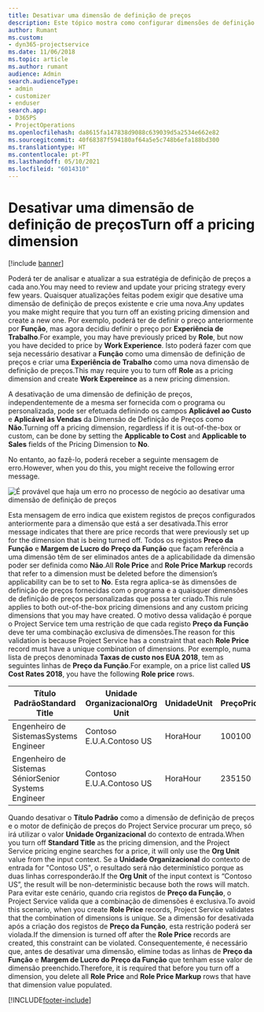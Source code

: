 ```yaml
---
title: Desativar uma dimensão de definição de preços
description: Este tópico mostra como configurar dimensões de definição de preços na solução do Project Service.
author: Rumant
ms.custom:
- dyn365-projectservice
ms.date: 11/06/2018
ms.topic: article
ms.author: rumant
audience: Admin
search.audienceType:
- admin
- customizer
- enduser
search.app:
- D365PS
- ProjectOperations
ms.openlocfilehash: da8615fa147838d9088c639039d5a2534e662e82
ms.sourcegitcommit: 40f68387f594180af64a5e5c748b6efa188bd300
ms.translationtype: HT
ms.contentlocale: pt-PT
ms.lasthandoff: 05/10/2021
ms.locfileid: "6014310"
---
```

# <a name="turn-off-a-pricing-dimension"></a><span data-ttu-id="44b6d-103">Desativar uma dimensão de definição de preços</span><span class="sxs-lookup"><span data-stu-id="44b6d-103">Turn off a pricing dimension</span></span>

[!include [banner](../includes/psa-now-project-operations.md)]

<span data-ttu-id="44b6d-104">Poderá ter de analisar e atualizar a sua estratégia de definição de preços a cada ano.</span><span class="sxs-lookup"><span data-stu-id="44b6d-104">You may need to review and update your pricing strategy every few years.</span></span> <span data-ttu-id="44b6d-105">Quaisquer atualizações feitas podem exigir que desative uma dimensão de definição de preços existente e crie uma nova.</span><span class="sxs-lookup"><span data-stu-id="44b6d-105">Any updates you make might require that you turn off an existing pricing dimension and create a new one.</span></span> <span data-ttu-id="44b6d-106">Por exemplo, poderá ter de definir o preço anteriormente por **Função**, mas agora decidiu definir o preço por **Experiência de Trabalho**.</span><span class="sxs-lookup"><span data-stu-id="44b6d-106">For example, you may have previously priced by **Role**, but now you have decided to price by **Work Experience**.</span></span> <span data-ttu-id="44b6d-107">Isto poderá fazer com que seja necessário desativar a **Função** como uma dimensão de definição de preços e criar uma **Experiência de Trabalho** como uma nova dimensão de definição de preços.</span><span class="sxs-lookup"><span data-stu-id="44b6d-107">This may require you to turn off **Role** as a pricing dimension and create **Work Expereince** as a new pricing dimension.</span></span> 

<span data-ttu-id="44b6d-108">A desativação de uma dimensão de definição de preços, independentemente de a mesma ser fornecida com o programa ou personalizada, pode ser efetuada definindo os campos **Aplicável ao Custo** e **Aplicável às Vendas** da Dimensão de Definição de Preços como **Não**.</span><span class="sxs-lookup"><span data-stu-id="44b6d-108">Turning off a pricing dimension, regardless if it is out-of-the-box or custom, can be done by setting the **Applicable to Cost** and **Applicable to Sales** fields of the Pricing Dimension to **No**.</span></span>

<span data-ttu-id="44b6d-109">No entanto, ao fazê-lo, poderá receber a seguinte mensagem de erro.</span><span class="sxs-lookup"><span data-stu-id="44b6d-109">However, when you do this, you might receive the following error message.</span></span>

![É provável que haja um erro no processo de negócio ao desativar uma dimensão de definição de preços](media/Business-Process-Error.png)


<span data-ttu-id="44b6d-111">Esta mensagem de erro indica que existem registos de preços configurados anteriormente para a dimensão que está a ser desativada.</span><span class="sxs-lookup"><span data-stu-id="44b6d-111">This error message indicates that there are price records that were previously set up for the dimension that is being turned off.</span></span> <span data-ttu-id="44b6d-112">Todos os registos **Preço da Função** e **Margem de Lucro do Preço da Função** que façam referência a uma dimensão têm de ser eliminados antes de a aplicabilidade da dimensão poder ser definida como **Não**.</span><span class="sxs-lookup"><span data-stu-id="44b6d-112">All **Role Price** and **Role Price Markup** records that refer to a dimension must be deleted before the dimension’s applicability can be to set to **No**.</span></span> <span data-ttu-id="44b6d-113">Esta regra aplica-se às dimensões de definição de preços fornecidas com o programa e a quaisquer dimensões de definição de preços personalizadas que possa ter criado.</span><span class="sxs-lookup"><span data-stu-id="44b6d-113">This rule applies to both out-of-the-box pricing dimensions and any custom pricing dimensions that you may have created.</span></span> <span data-ttu-id="44b6d-114">O motivo dessa validação é porque o Project Service tem uma restrição de que cada registo **Preço da Função** deve ter uma combinação exclusiva de dimensões.</span><span class="sxs-lookup"><span data-stu-id="44b6d-114">The reason for this validation is because Project Service has a constraint that each **Role Price** record must have a unique combination of dimensions.</span></span> <span data-ttu-id="44b6d-115">Por exemplo, numa lista de preços denominada **Taxas de custo nos EUA 2018**, tem as seguintes linhas de **Preço da Função**.</span><span class="sxs-lookup"><span data-stu-id="44b6d-115">For example, on a price list called **US Cost Rates 2018**, you have the following **Role price** rows.</span></span> 

| <span data-ttu-id="44b6d-116">Título Padrão</span><span class="sxs-lookup"><span data-stu-id="44b6d-116">Standard Title</span></span>         | <span data-ttu-id="44b6d-117">Unidade Organizacional</span><span class="sxs-lookup"><span data-stu-id="44b6d-117">Org Unit</span></span>    |<span data-ttu-id="44b6d-118">Unidade</span><span class="sxs-lookup"><span data-stu-id="44b6d-118">Unit</span></span>   |<span data-ttu-id="44b6d-119">Preço</span><span class="sxs-lookup"><span data-stu-id="44b6d-119">Price</span></span>  |<span data-ttu-id="44b6d-120">Moeda</span><span class="sxs-lookup"><span data-stu-id="44b6d-120">Currency</span></span>  |
| -----------------------|-------------|-------|-------|----------|
| <span data-ttu-id="44b6d-121">Engenheiro de Sistemas</span><span class="sxs-lookup"><span data-stu-id="44b6d-121">Systems Engineer</span></span>|<span data-ttu-id="44b6d-122">Contoso E.U.A.</span><span class="sxs-lookup"><span data-stu-id="44b6d-122">Contoso US</span></span>|<span data-ttu-id="44b6d-123">Hora</span><span class="sxs-lookup"><span data-stu-id="44b6d-123">Hour</span></span>| <span data-ttu-id="44b6d-124">100</span><span class="sxs-lookup"><span data-stu-id="44b6d-124">100</span></span>|<span data-ttu-id="44b6d-125">USD</span><span class="sxs-lookup"><span data-stu-id="44b6d-125">USD</span></span>|
| <span data-ttu-id="44b6d-126">Engenheiro de Sistemas Sénior</span><span class="sxs-lookup"><span data-stu-id="44b6d-126">Senior Systems Engineer</span></span>|<span data-ttu-id="44b6d-127">Contoso E.U.A.</span><span class="sxs-lookup"><span data-stu-id="44b6d-127">Contoso US</span></span>|<span data-ttu-id="44b6d-128">Hora</span><span class="sxs-lookup"><span data-stu-id="44b6d-128">Hour</span></span>| <span data-ttu-id="44b6d-129">235</span><span class="sxs-lookup"><span data-stu-id="44b6d-129">150</span></span>| <span data-ttu-id="44b6d-130">USD</span><span class="sxs-lookup"><span data-stu-id="44b6d-130">USD</span></span>|


<span data-ttu-id="44b6d-131">Quando desativar o **Título Padrão** como a dimensão de definição de preços e o motor de definição de preços do Project Service procurar um preço, só irá utilizar o valor **Unidade Organizacional** do contexto de entrada.</span><span class="sxs-lookup"><span data-stu-id="44b6d-131">When you turn off **Standard Title** as the pricing dimension, and the Project Service pricing engine searches for a price, it will only use the **Org Unit** value from the input context.</span></span> <span data-ttu-id="44b6d-132">Se a **Unidade Organizacional** do contexto de entrada for "Contoso US", o resultado será não determinístico porque as duas linhas corresponderão.</span><span class="sxs-lookup"><span data-stu-id="44b6d-132">If the **Org Unit** of the input context is “Contoso US”, the result will be non-deterministic because both the rows will match.</span></span> <span data-ttu-id="44b6d-133">Para evitar este cenário, quando cria registos de **Preço da Função**, o Project Service valida que a combinação de dimensões é exclusiva.</span><span class="sxs-lookup"><span data-stu-id="44b6d-133">To avoid this scenario, when you create **Role Price** records, Project Service validates that the combination of dimensions is unique.</span></span> <span data-ttu-id="44b6d-134">Se a dimensão for desativada após a criação dos registos de **Preço da Função**, esta restrição poderá ser violada.</span><span class="sxs-lookup"><span data-stu-id="44b6d-134">If the dimension is turned off after the **Role Price** records are created, this constraint can be violated.</span></span> <span data-ttu-id="44b6d-135">Consequentemente, é necessário que, antes de desativar uma dimensão, elimine todas as linhas de **Preço da Função** e **Margem de Lucro do Preço da Função** que tenham esse valor de dimensão preenchido.</span><span class="sxs-lookup"><span data-stu-id="44b6d-135">Therefore, it is required that before you turn off a dimension, you delete all **Role Price** and **Role Price Markup** rows that have that dimension value populated.</span></span>



[!INCLUDE[footer-include](../includes/footer-banner.md)]